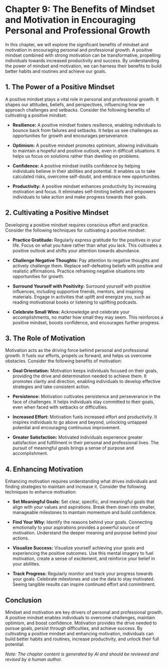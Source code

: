 Chapter 9: The Benefits of Mindset and Motivation in Encouraging Personal and Professional Growth
=================================================================================================

In this chapter, we will explore the significant benefits of mindset and motivation in encouraging personal and professional growth. A positive mindset combined with strong motivation can be transformative, propelling individuals towards increased productivity and success. By understanding the power of mindset and motivation, we can harness their benefits to build better habits and routines and achieve our goals.

**1. The Power of a Positive Mindset**
--------------------------------------

A positive mindset plays a vital role in personal and professional growth. It shapes our attitudes, beliefs, and perspectives, influencing how we approach challenges and setbacks. Consider the following benefits of cultivating a positive mindset:

* **Resilience:** A positive mindset fosters resilience, enabling individuals to bounce back from failures and setbacks. It helps us see challenges as opportunities for growth and encourages perseverance.

* **Optimism:** A positive mindset promotes optimism, allowing individuals to maintain a hopeful and positive outlook, even in difficult situations. It helps us focus on solutions rather than dwelling on problems.

* **Confidence:** A positive mindset instills confidence by helping individuals believe in their abilities and potential. It enables us to take calculated risks, overcome self-doubt, and embrace new opportunities.

* **Productivity:** A positive mindset enhances productivity by increasing motivation and focus. It eliminates self-limiting beliefs and empowers individuals to take action and make progress towards their goals.

**2. Cultivating a Positive Mindset**
-------------------------------------

Developing a positive mindset requires conscious effort and practice. Consider the following techniques for cultivating a positive mindset:

* **Practice Gratitude:** Regularly express gratitude for the positives in your life. Focus on what you have rather than what you lack. This cultivates a positive outlook and shifts your attention towards abundance.

* **Challenge Negative Thoughts:** Pay attention to negative thoughts and actively challenge them. Replace self-defeating beliefs with positive and realistic affirmations. Practice reframing negative situations into opportunities for growth.

* **Surround Yourself with Positivity:** Surround yourself with positive influences, including supportive friends, mentors, and inspiring materials. Engage in activities that uplift and energize you, such as reading motivational books or listening to uplifting podcasts.

* **Celebrate Small Wins:** Acknowledge and celebrate your accomplishments, no matter how small they may seem. This reinforces a positive mindset, boosts confidence, and encourages further progress.

**3. The Role of Motivation**
-----------------------------

Motivation acts as the driving force behind personal and professional growth. It fuels our efforts, propels us forward, and helps us overcome obstacles. Consider the following benefits of motivation:

* **Goal Orientation:** Motivation keeps individuals focused on their goals, providing the drive and determination needed to achieve them. It promotes clarity and direction, enabling individuals to develop effective strategies and take consistent action.

* **Persistence:** Motivation cultivates persistence and perseverance in the face of challenges. It helps individuals stay committed to their goals, even when faced with setbacks or difficulties.

* **Increased Effort:** Motivation fuels increased effort and productivity. It inspires individuals to go above and beyond, unlocking untapped potential and encouraging continuous improvement.

* **Greater Satisfaction:** Motivated individuals experience greater satisfaction and fulfillment in their personal and professional lives. The pursuit of meaningful goals brings a sense of purpose and accomplishment.

**4. Enhancing Motivation**
---------------------------

Enhancing motivation requires understanding what drives individuals and finding strategies to maintain and increase it. Consider the following techniques to enhance motivation:

* **Set Meaningful Goals:** Set clear, specific, and meaningful goals that align with your values and aspirations. Break them down into smaller, manageable milestones to maintain momentum and build confidence.

* **Find Your Why:** Identify the reasons behind your goals. Connecting emotionally to your aspirations provides a powerful source of motivation. Understand the deeper meaning and purpose behind your actions.

* **Visualize Success:** Visualize yourself achieving your goals and experiencing the positive outcomes. Use this mental imagery to fuel motivation, create a sense of excitement, and reinforce your belief in your abilities.

* **Track Progress:** Regularly monitor and track your progress towards your goals. Celebrate milestones and use the data to stay motivated. Seeing tangible results can inspire continued effort and commitment.

**Conclusion**
--------------

Mindset and motivation are key drivers of personal and professional growth. A positive mindset enables individuals to overcome challenges, maintain optimism, and boost confidence. Motivation provides the drive needed to pursue goals, persist through difficulties, and achieve success. By cultivating a positive mindset and enhancing motivation, individuals can build better habits and routines, increase productivity, and unlock their full potential.

*Note: The chapter content is generated by AI and should be reviewed and revised by a human author.*
